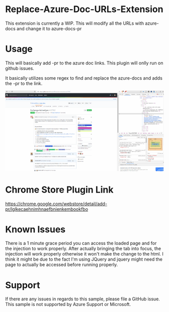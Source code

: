 # Replace-Azure-Doc-URLs-Extension
This extension is currently a WIP. This will modify all the URLs with azure-docs and change it to azure-docs-pr

# Usage

This will basically add -pr to the azure doc links. This plugin will onlly run on github issues. 

It basically utilizes some regex to find and replace the azure-docs and adds the -pr to the link.


![](Gifs/Replacing-PR.gif)

# Chrome Store Plugin Link
https://chrome.google.com/webstore/detail/add-pr/lglkecaehnimhnaefbnienkembookfbo

# Known Issues
There is a 1 minute grace period you can access the loaded page and for the injection to work properly. After actually bringing the tab into focus, the injection will work properly otherwise it won't make the change to the html. I think it might be due to the fact I'm using JQuery and jquery might need the page to actually be accessed before running properly. 

# Support 
If there are any issues in regards to this sample, please file a GitHub issue. This sample is not supported by Azure Support or Microsoft.
